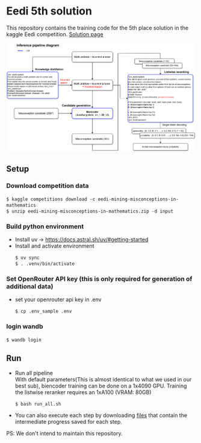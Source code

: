 # Eedi 5th solution
This repository contains the training code for the 5th place solution in the kaggle Eedi competition. [Solution page](https://www.kaggle.com/competitions/eedi-mining-misconceptions-in-mathematics/discussion/551391)

<img width="1024" src="./asset/overview.png">

## Setup
### Download competition data
```
$ kaggle competitions download -c eedi-mining-misconceptions-in-mathematics
$ unzip eedi-mining-misconceptions-in-mathematics.zip -d input
```
### Build python environment
* Install uv → https://docs.astral.sh/uv/#getting-started
* Install and activate environment
	```
	$ uv sync
	$ . .venv/bin/activate
	```
###	Set OpenRouter API key (this is only required for generation of additional data)
* set your openrouter api key in .env
	```
	$ cp .env_sample .env
	```
### login wandb
```
$ wandb login
```

## Run
* Run all pipeline  
With default parameters(This is almost identical to what we used in our best sub), biencoder training can be done on a 1x4090 GPU. Training the listwise reranker requires an 1xA100 (VRAM: 80GB)
	```
	$ bash run_all.sh
	```
* You can also execute each step by downloading [files](https://drive.google.com/file/d/1Et0YKkpF1lmhD62-rZo6MDiYXJM96gtZ/view?usp=sharing) that contain the intermediate progress saved for each step.



PS: We don't intend to maintain this repository. 

